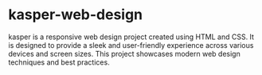 # kasper-web-design
kasper is a responsive web design project created using HTML and CSS. It is designed to provide a sleek and user-friendly experience across various devices and screen sizes. This project showcases modern web design techniques and best practices.
